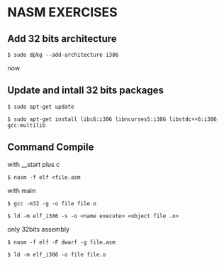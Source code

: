 # NASM EXERCISES

## Add 32 bits architecture
``
$ sudo dpkg --add-architecture i386
``

now

## Update and intall 32 bits packages

``
$ sudo apt-get update
``

``
$ sudo apt-get install libc6:i386 libncurses5:i386 libstdc++6:i386 gcc-multilib
``

## Command Compile

with __start plus c

``
$ nasm -f elf <file.asm
``

with main

``
$ gcc -m32 -g -o file file.o
``

``
$ ld -m elf_i386 -s -o <name execute> <object file .o>
``

only 32bits assembly

``
$ nasm -f elf -F dwarf -g file.asm
``

``
$ ld -m elf_i386 -o file file.o
``

